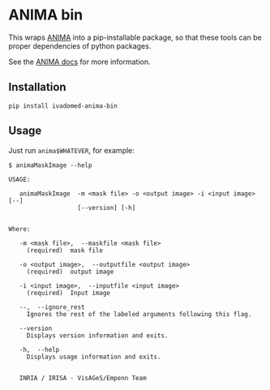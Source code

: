 # ANIMA bin

This wraps [ANIMA](https://github.com/Inria-Empenn/Anima-Public) into a pip-installable package,
so that these tools can be proper dependencies of python packages.

See the [ANIMA docs](https://anima.readthedocs.io/) for more information.

## Installation

```
pip install ivadomed-anima-bin
```

## Usage

Just run `anima$WHATEVER`, for example:

```
$ animaMaskImage --help

USAGE: 

   animaMaskImage  -m <mask file> -o <output image> -i <input image> [--]
                   [--version] [-h]


Where: 

   -m <mask file>,  --maskfile <mask file>
     (required)  mask file

   -o <output image>,  --outputfile <output image>
     (required)  output image

   -i <input image>,  --inputfile <input image>
     (required)  Input image

   --,  --ignore_rest
     Ignores the rest of the labeled arguments following this flag.

   --version
     Displays version information and exits.

   -h,  --help
     Displays usage information and exits.


   INRIA / IRISA - VisAGeS/Empenn Team
```
